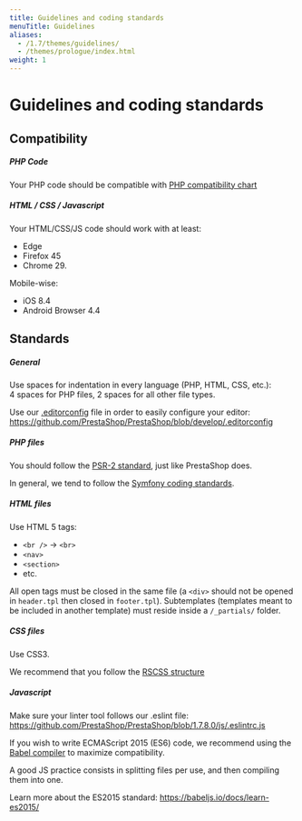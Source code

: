 ```yaml
---
title: Guidelines and coding standards
menuTitle: Guidelines
aliases:
  - /1.7/themes/guidelines/
  - /themes/prologue/index.html
weight: 1
---
```


# Guidelines and coding standards

## Compatibility

##### PHP Code

Your PHP code should be compatible with [PHP compatibility chart](https://devdocs.prestashop.com/1.7/basics/installation/system-requirements/#php-compatibility-chart)

##### HTML / CSS / Javascript

Your HTML/CSS/JS code should work with at least:

- Edge
- Firefox 45
- Chrome 29.

Mobile-wise:
 
- iOS 8.4
- Android Browser 4.4

## Standards

##### General

Use spaces for indentation in every language (PHP, HTML, CSS, etc.):<br>4 spaces for PHP files, 2 spaces for all other file types.

Use our [.editorconfig](https://editorconfig.org/) file in order to easily configure your editor: https://github.com/PrestaShop/PrestaShop/blob/develop/.editorconfig

##### PHP files

You should follow the [PSR-2 standard](https://www.php-fig.org/psr/psr-2/), just like PrestaShop does.

In general, we tend to follow the [Symfony coding standards](https://symfony.com/doc/current/contributing/code/standards.html).

##### HTML files

Use HTML 5 tags:

* `<br />` → `<br>`
* `<nav>`
* `<section>`
* etc.

All open tags must be closed in the same file (a `<div>` should not be opened in `header.tpl` then closed in `footer.tpl`). Subtemplates (templates meant to be included in another template) must reside inside a `/_partials/` folder.

##### CSS files

Use CSS3.

We recommend that you follow the [RSCSS structure](https://github.com/rstacruz/rscss/tree/main/docs)

##### Javascript

Make sure your linter tool follows our .eslint file: https://github.com/PrestaShop/PrestaShop/blob/1.7.8.0/js/.eslintrc.js

If you wish to write ECMAScript 2015 (ES6) code, we recommend using the [Babel compiler](https://babeljs.io/) to maximize compatibility.

A good JS practice consists in splitting files per use, and then compiling them into one.

Learn more about the ES2015 standard: https://babeljs.io/docs/learn-es2015/
